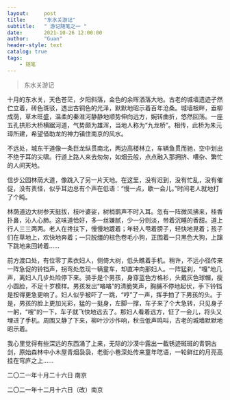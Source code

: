 ```yaml
---
layout:     post
title:      "东水关游记"
subtitle:   " 游记随笔之一 "
date:       2021-10-26 12:00:00
author:     "Guan"
header-style: text
catalog: true
tags:
    - 随笔
---
```


> 东水关游记

十月的东水关，天色苍茫，夕阳斜落，金色的余晖洒落大地。古老的城墙遗迹孑然伫立着，砖色斑驳，透出古铜色的光泽，默默地昭示着百年沧桑。城墙根畔，垂柳成荫，草木旺盛，温柔的秦淮河静静地顺势伸向远方，婉转曲折，悠然回荡。一座五孔拱形大桥横踞河道，气势颇为雄浑，当地人称为“九龙桥”。相传，此桥为朱元璋所建，希望借助龙的神力镇住南京的风水。

不远处，城东干道像一条巨龙纵贯南北，两边高楼林立，车辆鱼贯而驰，空中划出不绝于耳的尖啸。行道上路人来去匆匆，如烟云般，点点融入那拥挤、嘈杂、繁忙的人间天地。

信步公园林荫大道，像跳入了另一片天地。在这里，没有迟到，没有忙乱，没有催促，没有责怪，似乎耳边总有个声在低语：“慢一点，歇一会儿。”时间老人就地打了个盹。

林荫道边大树参天挺拔，枝叶婆娑，树梢鹊声不时入耳。忽有一阵微风拂来，桂香扑鼻，沁人心肺。这味道恰好，多一丝嫌腻，少一分则淡，带着沉睡的香甜。道上行人三三两两。老人在搀扶下，慢慢地踱着；年轻人甩着膀子，轻快地晃着；孩子们在草地上，欢快地奔着；一只脱缰的棕色卷毛小狗，正围着一只黑色大狗，上蹿下跳地来回转着……

前方渡口处，有位零丁素衣妇人，侧倚大树，低头瞧着手机。稍许，不远小径传来一阵急促的铃铛声，拐弯处忽现一辆童车，却直冲向那妇人。一阵猛刹，“嘎”地几声，离妇人几步处险停下来。骑手是个男孩，身穿蓝色方格衫，头戴灰色球帽，瘦小圆脸，不足十岁模样。男孩发出“咯咯”的清脆笑声，胸脯不停地起伏，手下铃铛是按得更急更响了。妇人似乎被吓了一跳，“哼”了一声，挥手拍了下男孩的头。于是，男孩的脸上更加光彩，猛的一挺身，左脚一撑，车子来了个大急转，只见身子一躬，“嗖”的一下，车子就飞快地远去了。那妇人看着远方，怔了一会儿，将头又埋进了手机。周围又静了下来，柳叶沙沙作响，秋虫低声鸣叫，古老的城墙默默地昭示着。

我心里觉得有些深远的东西涌了上来，无际的沙漠中露出一截锈迹斑斑的青铜古剑，原始森林中小木屋青烟袅袅，老街小巷深处传来童年呓语，一轮鲜红的月亮高挂在穹庐之上……




二〇二一年十月二十六日  南京

二〇二一年十二月十六日（改）南京
